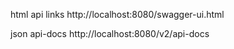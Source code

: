 html api links
http://localhost:8080/swagger-ui.html

json api-docs
http://localhost:8080/v2/api-docs